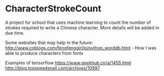 # CharacterStrokeCount
A project for school that uses machine learning to count the number of strokes required to write a Chinese character.
More details will be added in due time.


Some websites that may help in the future:
http://www.cnblogs.com/fengfenggirl/p/python_worddb.html - How I was able to produce characters from fonts

Examples of tensorflow
https://www.geekhub.cn/a/1455.html
http://blog.topspeedsnail.com/archives/10897
